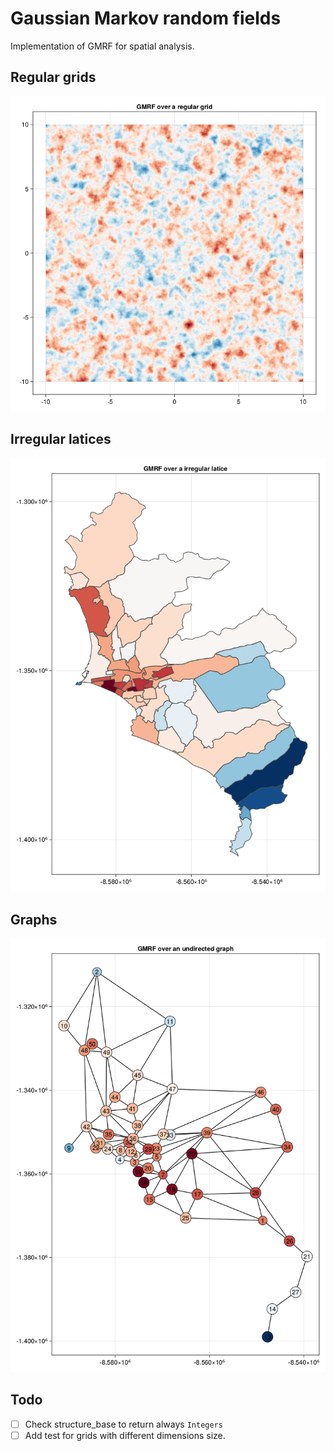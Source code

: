 # Gaussian Markov random fields

Implementation of GMRF for spatial analysis.


## Regular grids

![regular](figures/01-regular-grid.png)

## Irregular latices

![irregular](figures/02-irregular-grid.png)

## Graphs

![graphs](figures/03-graph.png)

## Todo

- [ ] Check structure_base to return always `Integers`
- [ ] Add test for grids with different dimensions size.
